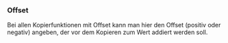 ﻿### Offset

Bei allen Kopierfunktionen mit Offset kann man hier den Offset (positiv oder negativ) angeben, der vor dem Kopieren zum Wert addiert werden soll.

